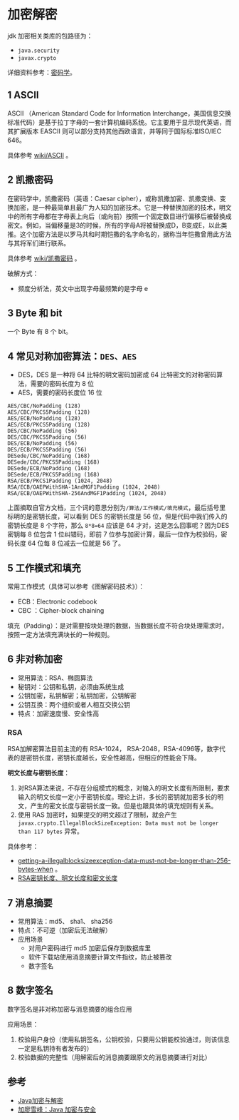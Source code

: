 # 加密解密

jdk 加密相关类库的包路径为：

- `java.security`
- `javax.crypto`

详细资料参考：[密码学](密码学.html)。

## 1 ASCII

ASCII （American Standard Code for Information Interchange，美国信息交换标准代码）是基于拉丁字母的一套计算机编码系统。它主要用于显示现代英语，而其扩展版本 EASCII 则可以部分支持其他西欧语言，并等同于国际标准ISO/IEC 646。

具体参考 [wiki/ASCII](https://zh.wikipedia.org/wiki/ASCII) 。

## 2 凯撒密码

在密码学中，凯撒密码（英语：Caesar cipher），或称凯撒加密、凯撒变换、变换加密，是一种最简单且最广为人知的加密技术。它是一种替换加密的技术，明文中的所有字母都在字母表上向后（或向前）按照一个固定数目进行偏移后被替换成密文。例如，当偏移量是3的时候，所有的字母A将被替换成D，B变成E，以此类推。这个加密方法是以罗马共和时期恺撒的名字命名的，据称当年恺撒曾用此方法与其将军们进行联系。

具体参考 [wiki/凯撒密码](https://zh.wikipedia.org/wiki/%E5%87%B1%E6%92%92%E5%AF%86%E7%A2%BC) 。

破解方式：

- 频度分析法，英文中出现字母最频繁的是字母 e

## 3 Byte 和 bit

一个 Byte 有 8 个 bit。

## 4 常见对称加密算法：`DES、AES`

- DES，DES 是一种将 64 比特的明文密码加密成 64 比特密文的对称密码算法，需要的密码长度为 8 位
- AES，需要的密码长度位 16 位

```log
AES/CBC/NoPadding (128)
AES/CBC/PKCS5Padding (128)
AES/ECB/NoPadding (128)
AES/ECB/PKCS5Padding (128)
DES/CBC/NoPadding (56)
DES/CBC/PKCS5Padding (56)
DES/ECB/NoPadding (56)
DES/ECB/PKCS5Padding (56)
DESede/CBC/NoPadding (168)
DESede/CBC/PKCS5Padding (168)
DESede/ECB/NoPadding (168)
DESede/ECB/PKCS5Padding (168)
RSA/ECB/PKCS1Padding (1024, 2048)
RSA/ECB/OAEPWithSHA-1AndMGF1Padding (1024, 2048)
RSA/ECB/OAEPWithSHA-256AndMGF1Padding (1024, 2048)
```

上面摘取自官方文档，三个词的意思分别为`/算法/工作模式/填充模式`，最后括号里标明的是密钥长度，可以看到 DES 的密钥长度是 56 位，但是代码中我们传入的密钥长度是 8 个字符，那么 `8*8=64` 应该是 64 才对，这是怎么回事呢？因为DES 密钥每 8 位包含 1 位纠错码，即前 7 位参与加密计算，最后一位作为校验码，密码长度 64 位每 8 位减去一位就是 56 了。

## 5 工作模式和填充

常用工作模式（具体可以参考《图解密码技术》）：

- ECB：Electronic codebook
- CBC ：Cipher-block chaining

填充（Padding）：是对需要按块处理的数据，当数据长度不符合块处理需求时，按照一定方法填充满块长的一种规则。

## 6 非对称加密

- 常用算法：RSA、椭圆算法
- 秘钥对：公钥和私钥，必须由系统生成
- 公钥加密，私钥解密；私钥加密，公钥解密
- 公钥互换：两个组织或者人相互交换公钥
- 特点：加密速度慢、安全性高

### RSA

RSA加解密算法目前主流的有 RSA-1024， RSA-2048，RSA-4096等，数字代表的是密钥长度，密钥长度越长，安全性越高，但相应的性能会下降。

**明文长度与密钥长度**：

1. 对RSA算法来说，不存在分组模式的概念，对输入的明文长度有所限制，要求输入的明文长度一定小于密钥长度。理论上讲，多长的密钥就加密多长的明文，产生的密文长度与密钥长度一致。但是也跟具体的填充规则有关系。
2. 使用 RAS 加密时，如果提交的明文超过了限制，就会产生 `javax.crypto.IllegalBlockSizeException: Data must not be longer than 117 bytes` 异常。

具体参考：

- [getting-a-illegalblocksizeexception-data-must-not-be-longer-than-256-bytes-when](https://stackoverflow.com/questions/10007147/getting-a-illegalblocksizeexception-data-must-not-be-longer-than-256-bytes-when) 。
- [RSA密钥长度、明文长度和密文长度](https://blog.csdn.net/lvxiangan/article/details/45487943)

## 7 消息摘要

- 常用算法：md5、 sha1、 sha256
- 特点：不可逆（加密后无法破解）
- 应用场景
  - 对用户密码进行 md5 加密后保存到数据库里
  - 软件下载站使用消息摘要计算文件指纹，防止被篡改
  - 数字签名

## 8 数字签名

数字签名是非对称加密与消息摘要的组合应用

应用场景：

1. 校验用户身份（使用私钥签名，公钥校验，只要用公钥能校验通过，则该信息一定是私钥持有者发布的）
2. 校验数据的完整性（用解密后的消息摘要跟原文的消息摘要进行对比）

## 参考

- [Java加密与解密](https://www.jianshu.com/p/213d69ac27b3)
- [加廖雪峰：Java 加密与安全](https://www.liaoxuefeng.com/wiki/1252599548343744/1255943717668160)

